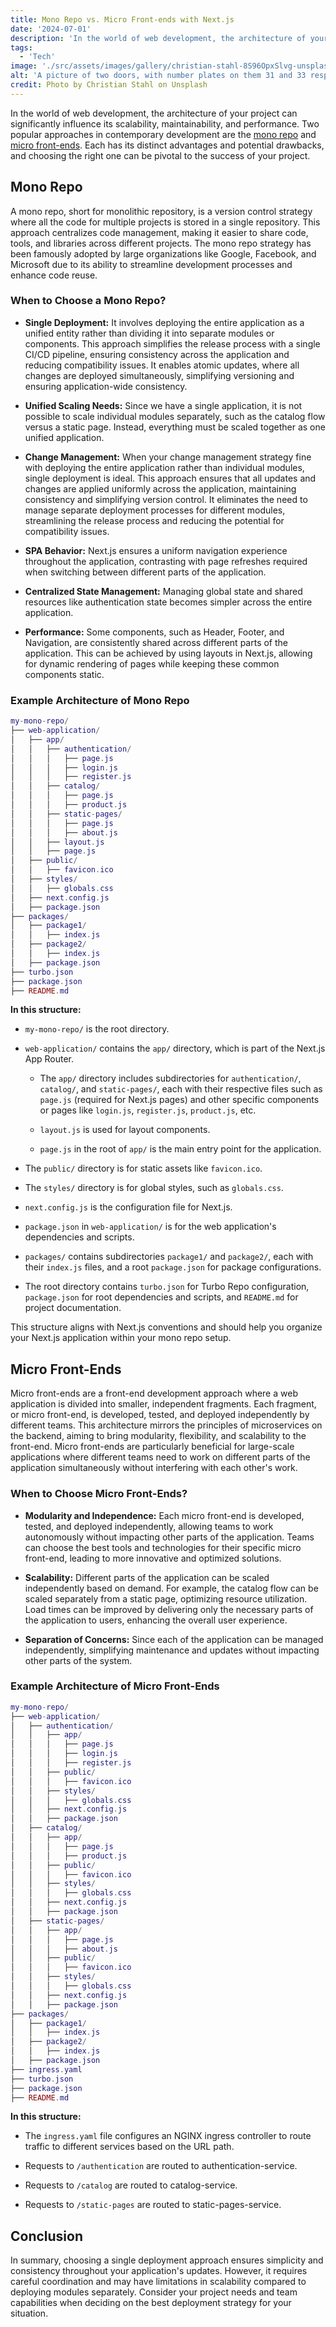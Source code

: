```yaml
---
title: Mono Repo vs. Micro Front-ends with Next.js
date: '2024-07-01'
description: 'In the world of web development, the architecture of your project can significantly influence its scalability, maintainability, and performance.'
tags:
  - 'Tech'
image: './src/assets/images/gallery/christian-stahl-8S96OpxSlvg-unsplash.jpg'
alt: 'A picture of two doors, with number plates on them 31 and 33 respectively'
credit: Photo by Christian Stahl on Unsplash
---
```


In the world of web development, the architecture of your project can significantly influence its scalability, maintainability, and performance. Two popular approaches in contemporary development are the [mono repo](#mono-repo) and [micro front-ends](#micro-front-ends). Each has its distinct advantages and potential drawbacks, and choosing the right one can be pivotal to the success of your project.

## Mono Repo

A mono repo, short for monolithic repository, is a version control strategy where all the code for multiple projects is stored in a single repository. This approach centralizes code management, making it easier to share code, tools, and libraries across different projects. The mono repo strategy has been famously adopted by large organizations like Google, Facebook, and Microsoft due to its ability to streamline development processes and enhance code reuse.

### When to Choose a Mono Repo?

- **Single Deployment:** It involves deploying the entire application as a unified entity rather than dividing it into separate modules or components. This approach simplifies the release process with a single CI/CD pipeline, ensuring consistency across the application and reducing compatibility issues. It enables atomic updates, where all changes are deployed simultaneously, simplifying versioning and ensuring application-wide consistency.

- **Unified Scaling Needs:** Since we have a single application, it is not possible to scale individual modules separately, such as the catalog flow versus a static page. Instead, everything must be scaled together as one unified application.

- **Change Management:** When your change management strategy fine with deploying the entire application rather than individual modules, single deployment is ideal. This approach ensures that all updates and changes are applied uniformly across the application, maintaining consistency and simplifying version control. It eliminates the need to manage separate deployment processes for different modules, streamlining the release process and reducing the potential for compatibility issues.

- **SPA Behavior:** Next.js ensures a uniform navigation experience throughout the application, contrasting with page refreshes required when switching between different parts of the application.

- **Centralized State Management:** Managing global state and shared resources like authentication state becomes simpler across the entire application.

- **Performance:** Some components, such as Header, Footer, and Navigation, are consistently shared across different parts of the application. This can be achieved by using layouts in Next.js, allowing for dynamic rendering of pages while keeping these common components static.

### Example Architecture of Mono Repo

```lua
my-mono-repo/
├── web-application/
│   ├── app/
│   │   ├── authentication/
│   │   │   ├── page.js
│   │   │   ├── login.js
│   │   │   ├── register.js
│   │   ├── catalog/
│   │   │   ├── page.js
│   │   │   ├── product.js
│   │   ├── static-pages/
│   │   │   ├── page.js
│   │   │   ├── about.js
│   │   ├── layout.js
│   │   ├── page.js
│   ├── public/
│   │   ├── favicon.ico
│   ├── styles/
│   │   ├── globals.css
│   ├── next.config.js
│   ├── package.json
├── packages/
│   ├── package1/
│   │   ├── index.js
│   ├── package2/
│   │   ├── index.js
│   ├── package.json
├── turbo.json
├── package.json
├── README.md
```

**In this structure:**

- `my-mono-repo/` is the root directory.

- `web-application/` contains the `app/` directory, which is part of the Next.js App Router.

  - The `app/` directory includes subdirectories for `authentication/`, `catalog/`, and `static-pages/`, each with their respective files such as `page.js` (required for Next.js pages) and other specific components or pages like `login.js`, `register.js`, `product.js`, etc.

  - `layout.js` is used for layout components.

  - `page.js` in the root of `app/` is the main entry point for the application.

- The `public/` directory is for static assets like `favicon.ico`.

- The `styles/` directory is for global styles, such as `globals.css`.

- `next.config.js` is the configuration file for Next.js.

- `package.json` in `web-application/` is for the web application's dependencies and scripts.

- `packages/` contains subdirectories `package1/` and `package2/`, each with their `index.js` files, and a root `package.json` for package configurations.

- The root directory contains `turbo.json` for Turbo Repo configuration, `package.json` for root dependencies and scripts, and `README.md` for project documentation.

This structure aligns with Next.js conventions and should help you organize your Next.js application within your mono repo setup.

## Micro Front-Ends

Micro front-ends are a front-end development approach where a web application is divided into smaller, independent fragments. Each fragment, or micro front-end, is developed, tested, and deployed independently by different teams. This architecture mirrors the principles of microservices on the backend, aiming to bring modularity, flexibility, and scalability to the front-end. Micro front-ends are particularly beneficial for large-scale applications where different teams need to work on different parts of the application simultaneously without interfering with each other's work.

### When to Choose Micro Front-Ends?

- **Modularity and Independence:** Each micro front-end is developed, tested, and deployed independently, allowing teams to work autonomously without impacting other parts of the application. Teams can choose the best tools and technologies for their specific micro front-end, leading to more innovative and optimized solutions.

- **Scalability:** Different parts of the application can be scaled independently based on demand. For example, the catalog flow can be scaled separately from a static page, optimizing resource utilization. Load times can be improved by delivering only the necessary parts of the application to users, enhancing the overall user experience.

- **Separation of Concerns:** Since each of the application can be managed independently, simplifying maintenance and updates without impacting other parts of the system.

### Example Architecture of Micro Front-Ends

```lua
my-mono-repo/
├── web-application/
│   ├── authentication/
│   │   ├── app/
│   │   │   ├── page.js
│   │   │   ├── login.js
│   │   │   ├── register.js
│   │   ├── public/
│   │   │   ├── favicon.ico
│   │   ├── styles/
│   │   │   ├── globals.css
│   │   ├── next.config.js
│   │   ├── package.json
│   ├── catalog/
│   │   ├── app/
│   │   │   ├── page.js
│   │   │   ├── product.js
│   │   ├── public/
│   │   │   ├── favicon.ico
│   │   ├── styles/
│   │   │   ├── globals.css
│   │   ├── next.config.js
│   │   ├── package.json
│   ├── static-pages/
│   │   ├── app/
│   │   │   ├── page.js
│   │   │   ├── about.js
│   │   ├── public/
│   │   │   ├── favicon.ico
│   │   ├── styles/
│   │   │   ├── globals.css
│   │   ├── next.config.js
│   │   ├── package.json
├── packages/
│   ├── package1/
│   │   ├── index.js
│   ├── package2/
│   │   ├── index.js
│   ├── package.json
├── ingress.yaml
├── turbo.json
├── package.json
├── README.md
```

**In this structure:**

- The `ingress.yaml` file configures an NGINX ingress controller to route traffic to different services based on the URL path.

- Requests to `/authentication` are routed to authentication-service.

- Requests to `/catalog` are routed to catalog-service.

- Requests to `/static-pages` are routed to static-pages-service.

## Conclusion

In summary, choosing a single deployment approach ensures simplicity and consistency throughout your application's updates. However, it requires careful coordination and may have limitations in scalability compared to deploying modules separately. Consider your project needs and team capabilities when deciding on the best deployment strategy for your situation.

